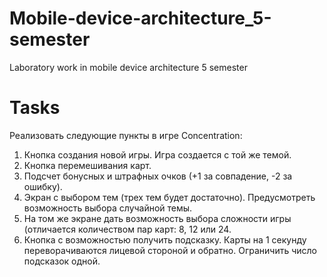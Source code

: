 # Mobile-device-architecture_5-semester
Laboratory work in mobile device architecture 5 semester

# Tasks
Реализовать следующие пункты в игре Concentration:
1. Кнопка создания новой игры. Игра создается с той же темой.
2. Кнопка перемешивания карт.
3. Подсчет бонусных и штрафных очков (+1 за совпадение, -2 за ошибку).
4. Экран с выбором тем (трех тем будет достаточно). Предусмотреть возможность выбора случайной темы.
5. На том же экране дать возможность выбора сложности игры (отличается количеством пар карт: 8, 12 или 24.
6. Кнопка с возможностью получить подсказку. Карты на 1 секунду переворачиваются лицевой стороной и обратно. Ограничить число подсказок одной.